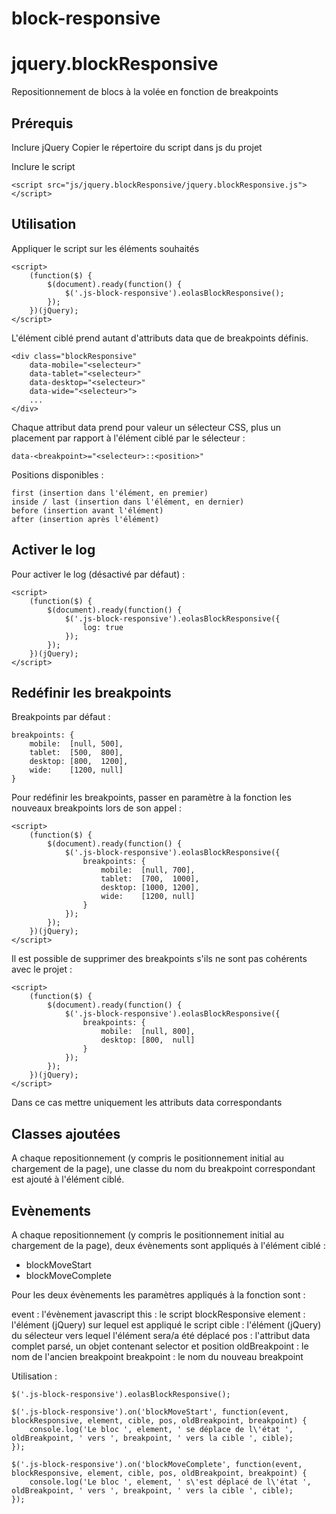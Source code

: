 # block-responsive

jquery.blockResponsive
===========

Repositionnement de blocs à la volée en fonction de breakpoints


Prérequis
----------

Inclure jQuery
Copier le répertoire du script dans js du projet

Inclure le script

    <script src="js/jquery.blockResponsive/jquery.blockResponsive.js"></script>


Utilisation
----------

Appliquer le script sur les éléments souhaités

    <script>
        (function($) {
            $(document).ready(function() {
                $('.js-block-responsive').eolasBlockResponsive();
            });
        })(jQuery);
    </script>

L'élément ciblé prend autant d'attributs data que de breakpoints définis.

    <div class="blockResponsive"
        data-mobile="<selecteur>"
        data-tablet="<selecteur>"
        data-desktop="<selecteur>"
        data-wide="<selecteur>">
        ...
    </div>

Chaque attribut data prend pour valeur un sélecteur CSS, plus un placement par rapport à l'élément ciblé par le sélecteur :

    data-<breakpoint>="<selecteur>::<position>"

Positions disponibles :

    first (insertion dans l'élément, en premier)
    inside / last (insertion dans l'élément, en dernier)
    before (insertion avant l'élément)
    after (insertion après l'élément)


Activer le log
----------

Pour activer le log (désactivé par défaut) :

    <script>
        (function($) {
            $(document).ready(function() {
                $('.js-block-responsive').eolasBlockResponsive({
                    log: true
                });
            });
        })(jQuery);
    </script>


Redéfinir les breakpoints
----------

Breakpoints par défaut :

    breakpoints: {
        mobile:  [null, 500],
        tablet:  [500,  800],
        desktop: [800,  1200],
        wide:    [1200, null]
    }

Pour redéfinir les breakpoints, passer en paramètre à la fonction les nouveaux breakpoints lors de son appel :

    <script>
        (function($) {
            $(document).ready(function() {
                $('.js-block-responsive').eolasBlockResponsive({
                    breakpoints: {
                        mobile:  [null, 700],
                        tablet:  [700,  1000],
                        desktop: [1000, 1200],
                        wide:    [1200, null]
                    }
                });
            });
        })(jQuery);
    </script>

Il est possible de supprimer des breakpoints s'ils ne sont pas cohérents avec le projet :

    <script>
        (function($) {
            $(document).ready(function() {
                $('.js-block-responsive').eolasBlockResponsive({
                    breakpoints: {
                        mobile:  [null, 800],
                        desktop: [800,  null]
                    }
                });
            });
        })(jQuery);
    </script>

Dans ce cas mettre uniquement les attributs data correspondants


Classes ajoutées
----------

A chaque repositionnement (y compris le positionnement initial au chargement de la page),
une classe du nom du breakpoint correspondant est ajouté à l'élément ciblé.


Evènements
----------

A chaque repositionnement (y compris le positionnement initial au chargement de la page),
deux évènements sont appliqués à l'élément ciblé :

* blockMoveStart
* blockMoveComplete

Pour les deux évènements les paramètres appliqués à la fonction sont :

event : l'évènement javascript
this : le script blockResponsive
element : l'élément (jQuery) sur lequel est appliqué le script
cible : l'élément (jQuery) du sélecteur vers lequel l'élément sera/a été déplacé
pos : l'attribut data complet parsé, un objet contenant selector et position
oldBreakpoint : le nom de l'ancien breakpoint
breakpoint : le nom du nouveau breakpoint

Utilisation :

    $('.js-block-responsive').eolasBlockResponsive();

    $('.js-block-responsive').on('blockMoveStart', function(event, blockResponsive, element, cible, pos, oldBreakpoint, breakpoint) {
        console.log('Le bloc ', element, ' se déplace de l\'état ', oldBreakpoint, ' vers ', breakpoint, ' vers la cible ', cible);
    });

    $('.js-block-responsive').on('blockMoveComplete', function(event, blockResponsive, element, cible, pos, oldBreakpoint, breakpoint) {
        console.log('Le bloc ', element, ' s\'est déplacé de l\'état ', oldBreakpoint, ' vers ', breakpoint, ' vers la cible ', cible);
    });

